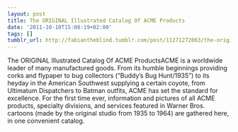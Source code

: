 ```yaml
---
layout: post
title: The ORIGINAL Illustrated Catalog Of ACME Products
date: '2011-10-10T15:08:19+02:00'
tags: []
tumblr_url: http://fabiantheblind.tumblr.com/post/11271272063/the-original-illustrated-catalog-of-acme-products
---
```

The ORIGINAL Illustrated Catalog Of ACME ProductsACME is a worldwide leader of many manufactured goods. From its humble beginnings providing corks and flypaper to bug collectors (“Buddy’s Bug Hunt/1935”) to its heyday in the American Southwest supplying a certain coyote, from Ultimatum Dispatchers to Batman outfits, ACME has set the standard for excellence.
For the first time ever, information and pictures of all ACME products, specialty divisions, and services featured in Warner Bros. cartoons (made by the original studio from 1935 to 1964) are gathered here, in one convenient catalog.
